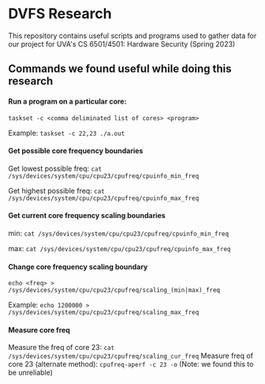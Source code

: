 # DVFS Research

This repository contains useful scripts and programs used to gather data for our project for UVA's CS 6501/4501: Hardware Security (Spring 2023)

## Commands we found useful while doing this research

#### Run a program on a particular core:
`taskset -c <comma deliminated list of cores> <program>`

Example: `taskset -c 22,23 ./a.out`

#### Get possible core frequency boundaries
Get lowest possible freq: `cat /sys/devices/system/cpu/cpu23/cpufreq/cpuinfo_min_freq`

Get highest possible freq: `cat /sys/devices/system/cpu/cpu23/cpufreq/cpuinfo_max_freq`

#### Get current core frequency scaling boundaries
min: `cat /sys/devices/system/cpu/cpu23/cpufreq/cpuinfo_min_freq`

max: `cat /sys/devices/system/cpu/cpu23/cpufreq/cpuinfo_max_freq`

#### Change core frequency scaling boundary
`echo <freq> > /sys/devices/system/cpu/cpu23/cpufreq/scaling_(min|max)_freq`

Example: `echo 1200000 > /sys/devices/system/cpu/cpu23/cpufreq/scaling_max_freq`

#### Measure core freq
Measure the freq of core 23: `cat /sys/devices/system/cpu/cpu23/cpufreq/scaling_cur_freq`
Measure freq of core 23 (alternate method): `cpufreq-aperf -c 23 -o` (Note: we found this to be unreliable)
